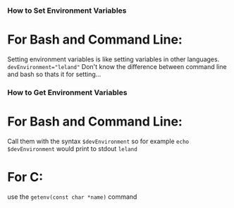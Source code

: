 ### How to Set Environment Variables

# For Bash and Command Line:
Setting environment variables is like setting variables in other languages.
`devEnvironment="leland"`
Don't know the difference between command line and bash so thats it for 
setting...

### How to Get Environment Variables
# For Bash and Command Line:
Call them with the syntax `$devEnvironment`
so for example
`echo $devEnvironment`
would print to stdout
`leland`

# For C:
use the `getenv(const char *name)` command
 
